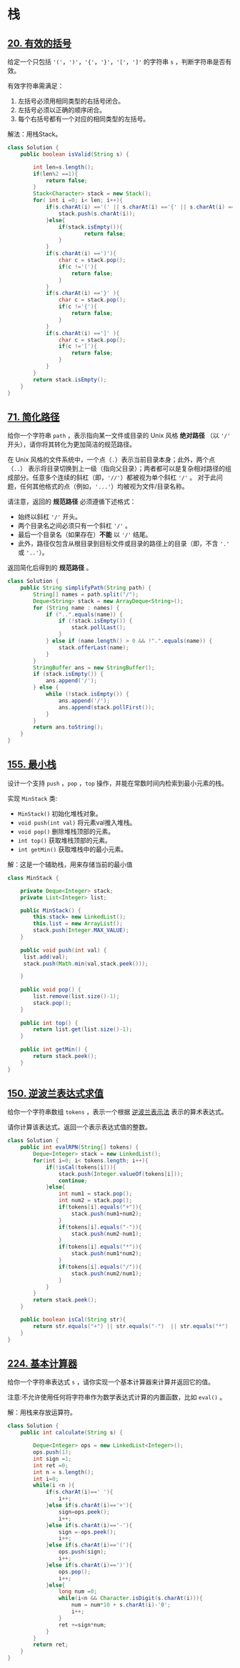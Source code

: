 # 栈


## [20. 有效的括号](https://leetcode.cn/problems/valid-parentheses/)

给定一个只包括 `'('`，`')'`，`'{'`，`'}'`，`'['`，`']'` 的字符串 `s` ，判断字符串是否有效。

有效字符串需满足：

1. 左括号必须用相同类型的右括号闭合。
2. 左括号必须以正确的顺序闭合。
3. 每个右括号都有一个对应的相同类型的左括号。

解法：用栈Stack。

```java
class Solution {
    public boolean isValid(String s) {

        int len=s.length();
        if(len%2 ==1){
            return false;
        }
        Stack<Character> stack = new Stack();
        for( int i =0; i< len; i++){
            if(s.charAt(i) =='(' || s.charAt(i) =='{' || s.charAt(i) =='['){
                stack.push(s.charAt(i));
            }else{
                if(stack.isEmpty()){
                        return false;
                }
            }
            if(s.charAt(i) ==')'){
                char c = stack.pop();
                if(c !='('){
                    return false;
                }
            }
            if(s.charAt(i) =='}' ){
                char c = stack.pop();
                if(c !='{'){
                    return false;
                }
            }
            if(s.charAt(i) ==']' ){
                char c = stack.pop();
                if(c !='['){
                    return false;
                }
            }
        } 
        return stack.isEmpty();
    }
}
```



## [71. 简化路径](https://leetcode.cn/problems/simplify-path/)

给你一个字符串 `path` ，表示指向某一文件或目录的 Unix 风格 **绝对路径** （以 `'/'` 开头），请你将其转化为更加简洁的规范路径。

在 Unix 风格的文件系统中，一个点（`.`）表示当前目录本身；此外，两个点 （`..`） 表示将目录切换到上一级（指向父目录）；两者都可以是复杂相对路径的组成部分。任意多个连续的斜杠（即，`'//'`）都被视为单个斜杠 `'/'` 。 对于此问题，任何其他格式的点（例如，`'...'`）均被视为文件/目录名称。

请注意，返回的 **规范路径** 必须遵循下述格式：

- 始终以斜杠 `'/'` 开头。
- 两个目录名之间必须只有一个斜杠 `'/'` 。
- 最后一个目录名（如果存在）**不能** 以 `'/'` 结尾。
- 此外，路径仅包含从根目录到目标文件或目录的路径上的目录（即，不含 `'.'` 或 `'..'`）。

返回简化后得到的 **规范路径** 。

```java
class Solution {
    public String simplifyPath(String path) {
        String[] names = path.split("/");
        Deque<String> stack = new ArrayDeque<String>();
        for (String name : names) {
            if ("..".equals(name)) {
                if (!stack.isEmpty()) {
                    stack.pollLast();
                }
            } else if (name.length() > 0 && !".".equals(name)) {
                stack.offerLast(name);
            }
        }
        StringBuffer ans = new StringBuffer();
        if (stack.isEmpty()) {
            ans.append('/');
        } else {
            while (!stack.isEmpty()) {
                ans.append('/');
                ans.append(stack.pollFirst());
            }
        }
        return ans.toString();
    }
}
```

## [155. 最小栈](https://leetcode.cn/problems/min-stack/)

设计一个支持 `push` ，`pop` ，`top` 操作，并能在常数时间内检索到最小元素的栈。

实现 `MinStack` 类:

- `MinStack()` 初始化堆栈对象。
- `void push(int val)` 将元素val推入堆栈。
- `void pop()` 删除堆栈顶部的元素。
- `int top()` 获取堆栈顶部的元素。
- `int getMin()` 获取堆栈中的最小元素。

解：这是一个辅助栈，用来存储当前的最小值

```java
class MinStack {

    private Deque<Integer> stack;
    private List<Integer> list;

    public MinStack() {
        this.stack= new LinkedList();
        this.list = new ArrayList();
        stack.push(Integer.MAX_VALUE);
    }
    
    public void push(int val) {
     list.add(val);
     stack.push(Math.min(val,stack.peek()));

    }
    
    public void pop() {
        list.remove(list.size()-1);
        stack.pop();
    }
    
    public int top() {
        return list.get(list.size()-1);
    }
    
    public int getMin() {
        return stack.peek();
    }
}
```

## [150. 逆波兰表达式求值](https://leetcode.cn/problems/evaluate-reverse-polish-notation/)

给你一个字符串数组 `tokens` ，表示一个根据 [逆波兰表示法](https://baike.baidu.com/item/逆波兰式/128437) 表示的算术表达式。

请你计算该表达式。返回一个表示表达式值的整数。

```java
class Solution {
    public int evalRPN(String[] tokens) {
        Deque<Integer> stack = new LinkedList();
        for(int i=0; i< tokens.length; i++){
            if(!isCal(tokens[i])){
                stack.push(Integer.valueOf(tokens[i]));
                continue;
            }else{
                int num1 = stack.pop();
                int num2 = stack.pop();
                if(tokens[i].equals("+")){
                    stack.push(num1+num2);
                }
                if(tokens[i].equals("-")){
                    stack.push(num2-num1);
                }
                if(tokens[i].equals("*")){
                    stack.push(num1*num2);
                }
                if(tokens[i].equals("/")){
                    stack.push(num2/num1);
                }      
            }
        }
        return stack.peek();
    }

    public boolean isCal(String str){
        return str.equals("+") || str.equals("-")  || str.equals("*") || str.equals("/");
    }
}
```



## [224. 基本计算器](https://leetcode.cn/problems/basic-calculator/)

给你一个字符串表达式 `s` ，请你实现一个基本计算器来计算并返回它的值。

注意:不允许使用任何将字符串作为数学表达式计算的内置函数，比如 `eval()` 。

解：用栈来存放运算符。

```java
class Solution {
    public int calculate(String s) {

        Deque<Integer> ops = new LinkedList<Integer>();
        ops.push(1);
        int sign =1;
        int ret =0;
        int n = s.length();
        int i=0;
        while(i <n ){
            if(s.charAt(i)==' '){
                i++;
            }else if(s.charAt(i)=='+'){
                sign=ops.peek();
                i++;
            }else if(s.charAt(i)=='-'){
                sign =-ops.peek();
                i++;
            }else if(s.charAt(i)=='('){
                ops.push(sign);
                i++;
            }else if(s.charAt(i)==')'){
                ops.pop();
                i++;
            }else{
                long num =0;
                while(i<n && Character.isDigit(s.charAt(i))){
                    num = num*10 + s.charAt(i)-'0';
                    i++;
                }
                ret +=sign*num;
            }
        }
        return ret;
    }
}
```
